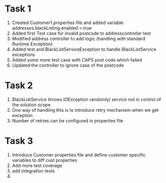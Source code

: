 # Task 1
1. Created Customer1.properties file and added variable addresses.blackListing.enabled = true
2. Added first Test case for invalid postcode to addresscontroller test
3. Modified address controller to add logic (handling with standard Runtime Exception)
4. Added test and BlackListServiceException to handle BlackListService exceptions
5. Added some more test case with CAPS post code which failed 
6. Updated the controller to ignore case of the postcode

# Task 2
1. BlackListService throws IOException randomly/ service not in control of the solution scope
2. One way of handling this is to introduce retry mechanism when we get exception
3. Number of retries can be configured in properties file



# Task 3
1. Introduce Customer properties file and define customer specific variables to diff cust properties
2. Add more test coverage
3. add integration tests
4. 

